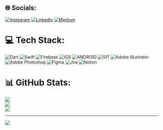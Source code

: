 ## 🌐 Socials:
[![Instagram](https://img.shields.io/badge/Instagram-%23E4405F.svg?logo=Instagram&logoColor=white)](https://instagram.com/isatunahan) [![LinkedIn](https://img.shields.io/badge/LinkedIn-%230077B5.svg?logo=linkedin&logoColor=white)](https://linkedin.com/in/isatunahanislamoglu) [![Medium](https://img.shields.io/badge/Medium-12100E?logo=medium&logoColor=white)](https://medium.com/@isatunahan) 

# 💻 Tech Stack:
![Dart](https://img.shields.io/badge/dart-%230175C2.svg?style=for-the-badge&logo=dart&logoColor=white) ![Swift](https://img.shields.io/badge/swift-F54A2A?style=for-the-badge&logo=swift&logoColor=white) ![Firebase](https://img.shields.io/badge/firebase-%23039BE5.svg?style=for-the-badge&logo=firebase) ![IOS](https://img.shields.io/badge/IOS-%2320232a.svg?style=for-the-badge&logo=apple&logoColor=white) ![ANDROID](https://img.shields.io/badge/android-%2320232a.svg?style=for-the-badge&logo=android&logoColor=%a4c639) ![GIT](https://img.shields.io/badge/Git-fc6d26?style=for-the-badge&logo=git&logoColor=white) ![Adobe Illustrator](https://img.shields.io/badge/adobeillustrator-%23FF9A00.svg?style=for-the-badge&logo=adobeillustrator&logoColor=white) ![Adobe Photoshop](https://img.shields.io/badge/adobephotoshop-%2331A8FF.svg?style=for-the-badge&logo=adobephotoshop&logoColor=white) 	![Figma](https://img.shields.io/badge/figma-%23F24E1E.svg?style=for-the-badge&logo=figma&logoColor=white) ![Jira](https://img.shields.io/badge/jira-%230A0FFF.svg?style=for-the-badge&logo=jira&logoColor=white) ![Notion](https://img.shields.io/badge/Notion-%23000000.svg?style=for-the-badge&logo=notion&logoColor=white)
# 📊 GitHub Stats:
![](https://github-readme-stats.vercel.app/api?username=IsaTunahan&theme=dark&hide_border=false&include_all_commits=true&count_private=false)<br/>
![](https://github-readme-streak-stats.herokuapp.com/?user=IsaTunahan&theme=dark&hide_border=false)<br/>
![](https://github-readme-stats.vercel.app/api/top-langs/?username=IsaTunahan&theme=dark&hide_border=false&include_all_commits=true&count_private=false&layout=compact)

---
[![](https://visitcount.itsvg.in/api?id=IsaTunahan&icon=0&color=1)](https://visitcount.itsvg.in)

<!-- Proudly created with GPRM ( https://gprm.itsvg.in ) -->
